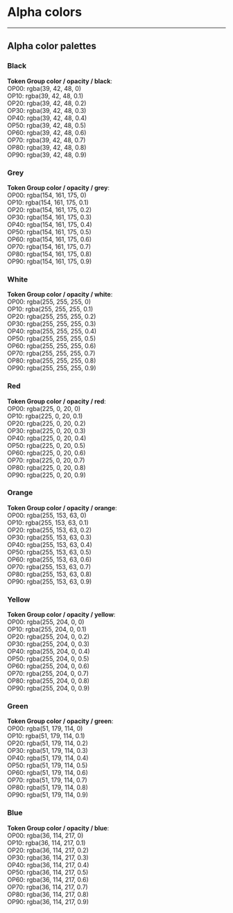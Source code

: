 
# Alpha colors

---

## Alpha color palettes

### Black

  
**Token Group color / opacity / black**:    
OP00: rgba(39, 42, 48, 0)  
OP10: rgba(39, 42, 48, 0.1)  
OP20: rgba(39, 42, 48, 0.2)  
OP30: rgba(39, 42, 48, 0.3)  
OP40: rgba(39, 42, 48, 0.4)  
OP50: rgba(39, 42, 48, 0.5)  
OP60: rgba(39, 42, 48, 0.6)  
OP70: rgba(39, 42, 48, 0.7)  
OP80: rgba(39, 42, 48, 0.8)  
OP90: rgba(39, 42, 48, 0.9)  


### Grey

  
**Token Group color / opacity / grey**:    
OP00: rgba(154, 161, 175, 0)  
OP10: rgba(154, 161, 175, 0.1)  
OP20: rgba(154, 161, 175, 0.2)  
OP30: rgba(154, 161, 175, 0.3)  
OP40: rgba(154, 161, 175, 0.4)  
OP50: rgba(154, 161, 175, 0.5)  
OP60: rgba(154, 161, 175, 0.6)  
OP70: rgba(154, 161, 175, 0.7)  
OP80: rgba(154, 161, 175, 0.8)  
OP90: rgba(154, 161, 175, 0.9)  


### White

  
**Token Group color / opacity / white**:    
OP00: rgba(255, 255, 255, 0)  
OP10: rgba(255, 255, 255, 0.1)  
OP20: rgba(255, 255, 255, 0.2)  
OP30: rgba(255, 255, 255, 0.3)  
OP40: rgba(255, 255, 255, 0.4)  
OP50: rgba(255, 255, 255, 0.5)  
OP60: rgba(255, 255, 255, 0.6)  
OP70: rgba(255, 255, 255, 0.7)  
OP80: rgba(255, 255, 255, 0.8)  
OP90: rgba(255, 255, 255, 0.9)  


### Red

  
**Token Group color / opacity / red**:    
OP00: rgba(225, 0, 20, 0)  
OP10: rgba(225, 0, 20, 0.1)  
OP20: rgba(225, 0, 20, 0.2)  
OP30: rgba(225, 0, 20, 0.3)  
OP40: rgba(225, 0, 20, 0.4)  
OP50: rgba(225, 0, 20, 0.5)  
OP60: rgba(225, 0, 20, 0.6)  
OP70: rgba(225, 0, 20, 0.7)  
OP80: rgba(225, 0, 20, 0.8)  
OP90: rgba(225, 0, 20, 0.9)  


### Orange

  
**Token Group color / opacity / orange**:    
OP00: rgba(255, 153, 63, 0)  
OP10: rgba(255, 153, 63, 0.1)  
OP20: rgba(255, 153, 63, 0.2)  
OP30: rgba(255, 153, 63, 0.3)  
OP40: rgba(255, 153, 63, 0.4)  
OP50: rgba(255, 153, 63, 0.5)  
OP60: rgba(255, 153, 63, 0.6)  
OP70: rgba(255, 153, 63, 0.7)  
OP80: rgba(255, 153, 63, 0.8)  
OP90: rgba(255, 153, 63, 0.9)  


### Yellow

  
**Token Group color / opacity / yellow**:    
OP00: rgba(255, 204, 0, 0)  
OP10: rgba(255, 204, 0, 0.1)  
OP20: rgba(255, 204, 0, 0.2)  
OP30: rgba(255, 204, 0, 0.3)  
OP40: rgba(255, 204, 0, 0.4)  
OP50: rgba(255, 204, 0, 0.5)  
OP60: rgba(255, 204, 0, 0.6)  
OP70: rgba(255, 204, 0, 0.7)  
OP80: rgba(255, 204, 0, 0.8)  
OP90: rgba(255, 204, 0, 0.9)  


### Green

  
**Token Group color / opacity / green**:    
OP00: rgba(51, 179, 114, 0)  
OP10: rgba(51, 179, 114, 0.1)  
OP20: rgba(51, 179, 114, 0.2)  
OP30: rgba(51, 179, 114, 0.3)  
OP40: rgba(51, 179, 114, 0.4)  
OP50: rgba(51, 179, 114, 0.5)  
OP60: rgba(51, 179, 114, 0.6)  
OP70: rgba(51, 179, 114, 0.7)  
OP80: rgba(51, 179, 114, 0.8)  
OP90: rgba(51, 179, 114, 0.9)  


### Blue

  
**Token Group color / opacity / blue**:    
OP00: rgba(36, 114, 217, 0)  
OP10: rgba(36, 114, 217, 0.1)  
OP20: rgba(36, 114, 217, 0.2)  
OP30: rgba(36, 114, 217, 0.3)  
OP40: rgba(36, 114, 217, 0.4)  
OP50: rgba(36, 114, 217, 0.5)  
OP60: rgba(36, 114, 217, 0.6)  
OP70: rgba(36, 114, 217, 0.7)  
OP80: rgba(36, 114, 217, 0.8)  
OP90: rgba(36, 114, 217, 0.9)  
